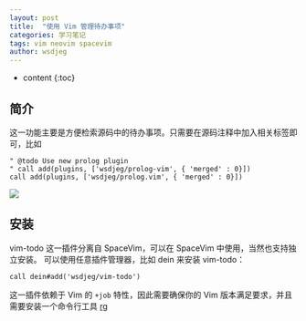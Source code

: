 ```yaml
---
layout: post
title:  "使用 Vim 管理待办事项"
categories: 学习笔记
tags: vim neovim spacevim
author: wsdjeg
---
```


* content
{:toc}

## 简介

这一功能主要是方便检索源码中的待办事项。只需要在源码注释中加入相关标签即可，比如

```vim
" @todo Use new prolog plugin
" call add(plugins, ['wsdjeg/prolog-vim', { 'merged' : 0}])
call add(plugins, ['wsdjeg/prolog.vim', { 'merged' : 0}])
```

![](https://user-images.githubusercontent.com/13142418/61044482-5342e800-a40b-11e9-9d6c-88cc20b06095.png)

## 安装

vim-todo 这一插件分离自 SpaceVim，可以在 SpaceVim 中使用，当然也支持独立安装。
可以使用任意插件管理器，比如 dein 来安装 vim-todo：

```vim
call dein#add('wsdjeg/vim-todo')
```

这一插件依赖于 Vim 的 `+job` 特性，因此需要确保你的 Vim 版本满足要求，并且需要安装一个命令行工具 [rg](https://github.com/jremmen/vim-ripgrep)
